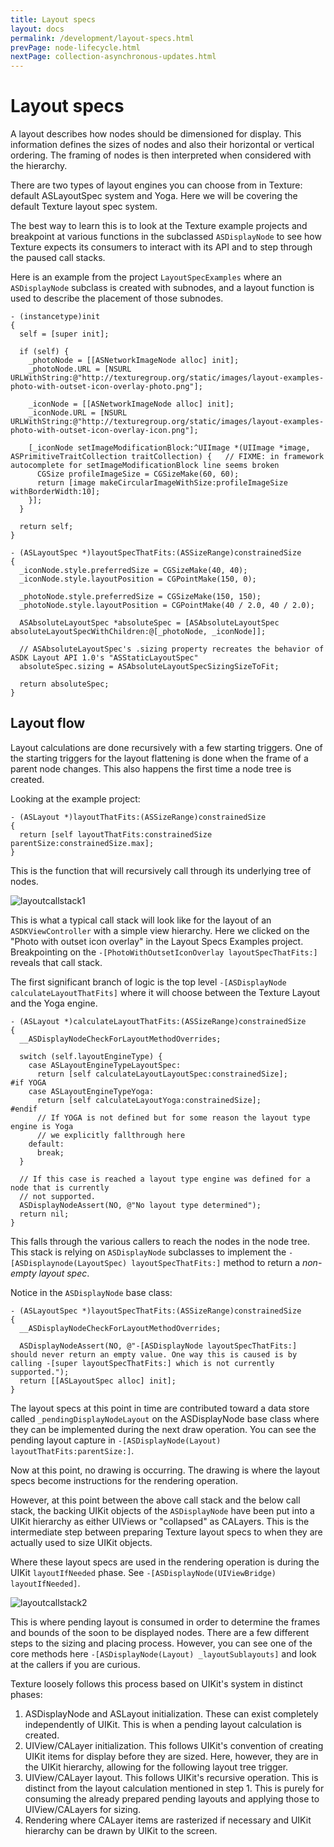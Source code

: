 ```yaml
---
title: Layout specs
layout: docs
permalink: /development/layout-specs.html
prevPage: node-lifecycle.html
nextPage: collection-asynchronous-updates.html
---
```


# Layout specs

A layout describes how nodes should be dimensioned for display. This information defines the sizes of nodes and also their horizontal or vertical ordering. The framing of nodes is then interpreted when considered with the hierarchy.

There are two types of layout engines you can choose from in Texture: default ASLayoutSpec system and Yoga. Here we will be covering the default Texture layout spec system.

The best way to learn this is to look at the Texture example projects and breakpoint at various functions in the subclassed `ASDisplayNode` to see how Texture expects its consumers to interact with its API and to step through the paused call stacks.

Here is an example from the project `LayoutSpecExamples` where an `ASDisplayNode` subclass is created with subnodes, and a layout function is used to describe the placement of those subnodes.

```
- (instancetype)init
{
  self = [super init];

  if (self) {
    _photoNode = [[ASNetworkImageNode alloc] init];
    _photoNode.URL = [NSURL URLWithString:@"http://texturegroup.org/static/images/layout-examples-photo-with-outset-icon-overlay-photo.png"];

    _iconNode = [[ASNetworkImageNode alloc] init];
    _iconNode.URL = [NSURL URLWithString:@"http://texturegroup.org/static/images/layout-examples-photo-with-outset-icon-overlay-icon.png"];

    [_iconNode setImageModificationBlock:^UIImage *(UIImage *image, ASPrimitiveTraitCollection traitCollection) {   // FIXME: in framework autocomplete for setImageModificationBlock line seems broken
      CGSize profileImageSize = CGSizeMake(60, 60);
      return [image makeCircularImageWithSize:profileImageSize withBorderWidth:10];
    }];
  }

  return self;
}

- (ASLayoutSpec *)layoutSpecThatFits:(ASSizeRange)constrainedSize
{
  _iconNode.style.preferredSize = CGSizeMake(40, 40);
  _iconNode.style.layoutPosition = CGPointMake(150, 0);

  _photoNode.style.preferredSize = CGSizeMake(150, 150);
  _photoNode.style.layoutPosition = CGPointMake(40 / 2.0, 40 / 2.0);

  ASAbsoluteLayoutSpec *absoluteSpec = [ASAbsoluteLayoutSpec absoluteLayoutSpecWithChildren:@[_photoNode, _iconNode]];

  // ASAbsoluteLayoutSpec's .sizing property recreates the behavior of ASDK Layout API 1.0's "ASStaticLayoutSpec"
  absoluteSpec.sizing = ASAbsoluteLayoutSpecSizingSizeToFit;

  return absoluteSpec;
}
```

## Layout flow

Layout calculations are done recursively with a few starting triggers. One of the starting triggers for the layout flattening is done when the frame of a parent node changes. This also happens the first time a node tree is created.

Looking at the example project:

```
- (ASLayout *)layoutThatFits:(ASSizeRange)constrainedSize
{
  return [self layoutThatFits:constrainedSize parentSize:constrainedSize.max];
}
```

This is the function that will recursively call through its underlying tree of nodes.

![layoutcallstack1](/static/images/development/layoutspecs1.png)

This is what a typical call stack will look like for the layout of an `ASDKViewController` with a simple view hierarchy. Here we clicked on the "Photo with outset icon overlay" in the Layout Specs Examples project. Breakpointing on the `-[PhotoWithOutsetIconOverlay layoutSpecThatFits:]` reveals that call stack.

The first significant branch of logic is the top level `-[ASDisplayNode calculateLayoutThatFits]` where it will choose between the Texture Layout and the Yoga engine.

```
- (ASLayout *)calculateLayoutThatFits:(ASSizeRange)constrainedSize
{
  __ASDisplayNodeCheckForLayoutMethodOverrides;

  switch (self.layoutEngineType) {
    case ASLayoutEngineTypeLayoutSpec:
      return [self calculateLayoutLayoutSpec:constrainedSize];
#if YOGA
    case ASLayoutEngineTypeYoga:
      return [self calculateLayoutYoga:constrainedSize];
#endif
      // If YOGA is not defined but for some reason the layout type engine is Yoga
      // we explicitly fallthrough here
    default:
      break;
  }

  // If this case is reached a layout type engine was defined for a node that is currently
  // not supported.
  ASDisplayNodeAssert(NO, @"No layout type determined");
  return nil;
}
```

This falls through the various callers to reach the nodes in the node tree. This stack is relying on `ASDisplayNode` subclasses to implement the `-[ASDisplaynode(LayoutSpec) layoutSpecThatFits:]` method to return a *non-empty layout spec*.

Notice in the `ASDisplayNode` base class:

```
- (ASLayoutSpec *)layoutSpecThatFits:(ASSizeRange)constrainedSize
{
  __ASDisplayNodeCheckForLayoutMethodOverrides;

  ASDisplayNodeAssert(NO, @"-[ASDisplayNode layoutSpecThatFits:] should never return an empty value. One way this is caused is by calling -[super layoutSpecThatFits:] which is not currently supported.");
  return [[ASLayoutSpec alloc] init];
}
```

The layout specs at this point in time are contributed toward a data store called `_pendingDisplayNodeLayout` on the ASDisplayNode base class where they can be implemented during the next draw operation. You can see the pending layout capture in `-[ASDisplayNode(Layout) layoutThatFits:parentSize:]`.

Now at this point, no drawing is occurring. The drawing is where the layout specs become instructions for the rendering operation.

However, at this point between the above call stack and the below call stack, the backing UIKit objects of the `ASDisplayNode` have been put into a UIKit hierarchy as either UIViews or "collapsed" as CALayers. This is the intermediate step between preparing Texture layout specs to when they are actually used to size UIKit objects.

Where these layout specs are used in the rendering operation is during the UIKit `layoutIfNeeded` phase. See `-[ASDisplayNode(UIViewBridge) layoutIfNeeded]`.

![layoutcallstack2](/static/images/development/layoutspecs2.png)

This is where pending layout is consumed in order to determine the frames and bounds of the soon to be displayed nodes. There are a few different steps to the sizing and placing process. However, you can see one of the core methods here `-[ASDisplayNode(Layout) _layoutSublayouts]` and look at the callers if you are curious.

Texture loosely follows this process based on UIKit's system in distinct phases:
1. ASDisplayNode and ASLayout initialization. These can exist completely independently of UIKit. This is when a pending layout calculation is created.
2. UIView/CALayer initialization. This follows UIKit's convention of creating UIKit items for display before they are sized. Here, however, they are in the UIKit hierarchy, allowing for the following layout tree trigger.
3. UIView/CALayer layout. This follows UIKit's recursive operation. This is distinct from the layout calculation mentioned in step 1. This is purely for consuming the already prepared pending layouts and applying those to UIView/CALayers for sizing.
4. Rendering where CALayer items are rasterized if necessary and UIKit hierarchy can be drawn by UIKit to the screen.
